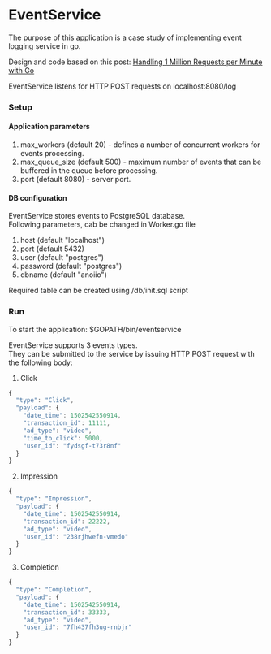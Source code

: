 # EventService

The purpose of this application is a case study of implementing event logging service in go. <br />

Design and code based on this post: [Handling 1 Million Requests per Minute with Go](http://marcio.io/2015/07/handling-1-million-requests-per-minute-with-golang/) <br />

EventService listens for HTTP POST requests on localhost:8080/log

### Setup

#### Application parameters

1. max_workers (default 20) - defines a number of concurrent workers for events processing.
2. max_queue_size (default 500) - maximum number of events that can be buffered in the queue before processing.
3. port (default 8080) - server port.

#### DB configuration

EventService stores events to PostgreSQL database. <br />
Following parameters, cab be changed in Worker.go file

1. host (default "localhost")
2. port (default 5432)
3. user (default "postgres")
4. password (default "postgres")
5. dbname (default "anoiio")


Required table can be created using /db/init.sql script

### Run

To start the application: $GOPATH/bin/eventservice  <br />

EventService supports 3 events types. <br />
They can be submitted to the service by issuing HTTP POST request with the following body:

1. Click

```javascript
{
  "type": "Click",
  "payload": {
    "date_time": 1502542550914,
    "transaction_id": 11111,
    "ad_type": "video",
    "time_to_click": 5000,
    "user_id": "fydsgf-t73r8nf"
  }
}
```


2. Impression

```javascript
{
  "type": "Impression",
  "payload": {
    "date_time": 1502542550914,
    "transaction_id": 22222,
    "ad_type": "video",
    "user_id": "238rjhwefn-vmedo"
  }
}
```


3. Completion

```javascript
{
  "type": "Completion",
  "payload": {
    "date_time": 1502542550914,
    "transaction_id": 33333,
    "ad_type": "video",
    "user_id": "7fh437fh3ug-rnbjr"
  }
}
```
